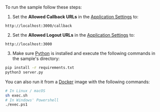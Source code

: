 To run the sample follow these steps:

1) Set the **Allowed Callback URLs** in the <a href="$manage_url/#/applications/$account.clientId/settings" target="_blank">Application Settings</a> to:

```text
http://localhost:3000/callback
```

2) Set the **Allowed Logout URLs** in the <a href="$manage_url/#/applications/$account.clientId/settings" target="_blank">Application Settings</a> to:
```text
http://localhost:3000
```

3) Make sure <a href="https://www.python.org/downloads/" target="_blank">Python</a> is installed and execute the following commands in the sample's directory:
```bash
pip install -r requirements.txt
python3 server.py
```

You can also run it from a <a href="https://www.docker.com" target="_blank">Docker</a> image with the following commands:

```bash
# In Linux / macOS
sh exec.sh
# In Windows' Powershell
./exec.ps1
```
